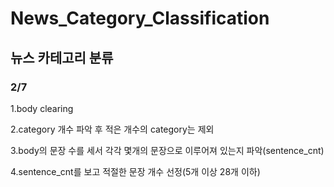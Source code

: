 # News_Category_Classification
## 뉴스 카테고리 분류


### 2/7
1.body clearing

2.category 개수 파악 후 적은 개수의 category는 제외

3.body의 문장 수를 세서 각각 몇개의 문장으로 이루어져 있는지 파악(sentence_cnt)

4.sentence_cnt를 보고 적절한 문장 개수 선정(5개 이상 28개 이하)
